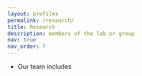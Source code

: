 ```yaml
---
layout: profiles
permalink: /research/
title: Research
description: members of the lab or group 
nav: true
nav_order: 7
---
```


- Our team includes 
